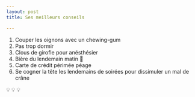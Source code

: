 ```yaml
---
layout: post
title: Ses meilleurs conseils

---
```

1. Couper les oignons avec un chewing-gum
2. Pas trop dormir
3. Clous de girofle pour anésthésier
4. Bière du lendemain matin :beer:
5. Carte de crédit périmée péage
6. Se cogner la tête les lendemains de soirées pour dissimuler un mal de crâne

:bulb: :bulb: :bulb: